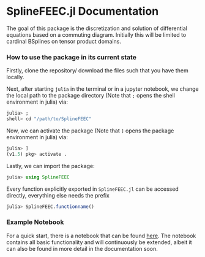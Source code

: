 # SplineFEEC.jl Documentation


The goal of this package is the discretization and solution of differential equations based on a commuting diagram. Initially this will be limited to cardinal BSplines on tensor product domains.


### How to use the package in its current state
Firstly, clone the repository/ download the files such that you have them locally. 

Next, after starting `julia` in the terminal or in a jupyter notebook, we change the local path to the package directory (Note that `;` opens the shell environment in julia) via:
```julia
julia> ;
shell> cd "/path/to/SplineFEEC"
```


Now, we can activate the package (Note that `]` opens the package environment in julia) via:
```julia
julia> ]
(v1.5) pkg> activate .
```

Lastly, we can import the package:
```julia
julia> using SplineFEEC
```

Every function explicitly exported in `SplineFEEC.jl` can be accessed directly, everything else needs the prefix 
```julia
julia> SplineFEEC.functionname()
```

### Example Notebook
For a quick start, there is a notebook that can be found [here](https://home.in.tum.de/schnack/public/SplineFEEC-examples.ipynb).
The notebook contains all basic functionality and will continuously be extended, albeit it can also be found in more detail in the documentation soon. 